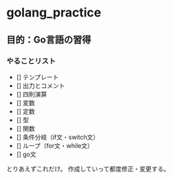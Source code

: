 # golang_practice

## 目的：Go言語の習得

### やることリスト

- [] テンプレート
- [] 出力とコメント
- [] 四則演算
- [] 変数
- [] 定数
- [] 型
- [] 関数
- [] 条件分岐（if文・switch文）
- [] ループ（for文・while文）
- [] go文

とりあえずこれだけ。
作成していって都度修正・変更する。
